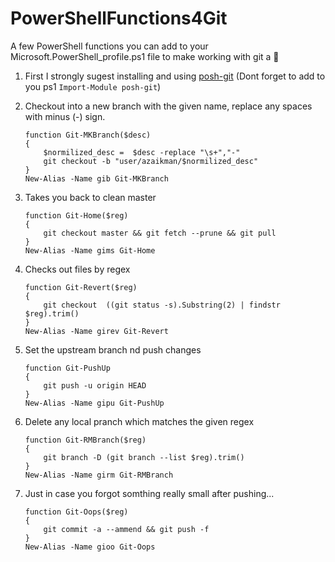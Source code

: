 # PowerShellFunctions4Git
A few PowerShell functions you can add to your Microsoft.PowerShell_profile.ps1 file to make working with git a :lollipop:
1. First I strongly sugest installing and using [ posh-git](https://github.com/dahlbyk/posh-git)
	(Dont forget to add to you ps1 ```Import-Module posh-git```)
	
1. Checkout into a new branch with the given name, replace any spaces with minus (-) sign. 
	```
	function Git-MKBranch($desc)
	{
		$normilized_desc =  $desc -replace "\s+","-" 
		git checkout -b "user/azaikman/$normilized_desc"
	}
	New-Alias -Name gib Git-MKBranch
	```
	
1. Takes you back to clean master
	```
	function Git-Home($reg)
	{
		git checkout master && git fetch --prune && git pull
	}
	New-Alias -Name gims Git-Home	 
	```

1. Checks out files by regex
	```
	function Git-Revert($reg)
	{
		git checkout  ((git status -s).Substring(2) | findstr $reg).trim()
	}
	New-Alias -Name girev Git-Revert	 
	```

1. Set the upstream branch nd push changes
	```
	function Git-PushUp
	{
		git push -u origin HEAD
	}
	New-Alias -Name gipu Git-PushUp
	```
	
1. Delete any local pranch which matches the given regex
	```
	function Git-RMBranch($reg)
	{
		git branch -D (git branch --list $reg).trim()
	}
	New-Alias -Name girm Git-RMBranch
	```
	
1. Just in case you forgot somthing really small after pushing...
	```
	function Git-Oops($reg)
	{
		git commit -a --ammend && git push -f 
	}
	New-Alias -Name gioo Git-Oops
	```
	
